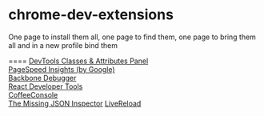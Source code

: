 chrome-dev-extensions
=====================

One page to install them all, one page to find them, one page to bring them all and in a new profile bind them


====
[DevTools Classes & Attributes Panel](https://chrome.google.com/webstore/detail/devtools-classes-atribute/biabbcomlbkpheflaadfacefiajmjoed)  
[PageSpeed Insights (by Google)](https://chrome.google.com/webstore/detail/pagespeed-insights-by-goo/gplegfbjlmmehdoakndmohflojccocli)  
[Backbone Debugger](https://chrome.google.com/webstore/detail/backbone-debugger/bhljhndlimiafopmmhjlgfpnnchjjbhd)  
[React Developer Tools](https://chrome.google.com/webstore/detail/react-developer-tools/fmkadmapgofadopljbjfkapdkoienihi)  
[CoffeeConsole](https://chrome.google.com/webstore/detail/coffeeconsole/ladbkfdlnaibelfidknofapbbdlhadfp)  
[The Missing JSON Inspector](https://chrome.google.com/webstore/detail/the-missing-json-inspecto/hhffklcokfpbcajebmnpijpkaeadlgfn)
[LiveReload](https://chrome.google.com/webstore/detail/livereload/jnihajbhpnppcggbcgedagnkighmdlei?)
